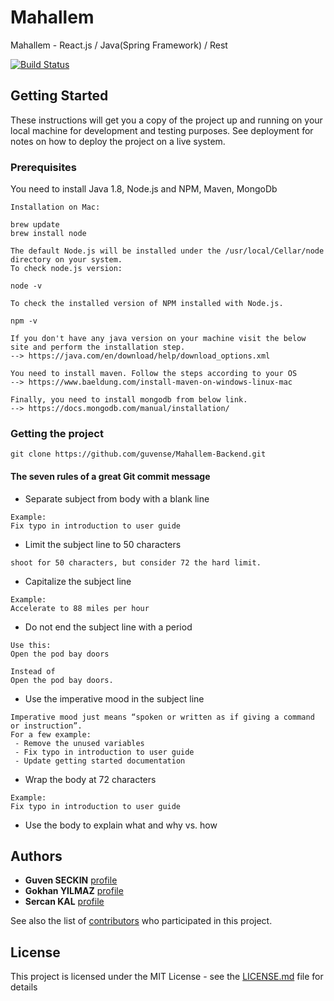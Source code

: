 
# Mahallem
Mahallem - React.js / Java(Spring Framework) / Rest 

[![Build Status](https://travis-ci.com/guvense/Mahallem-Backend.svg?branch=master)](https://travis-ci.com/guvense/Mahallem-Backend)

## Getting Started

These instructions will get you a copy of the project up and running on your local machine for development and testing purposes. See deployment for notes on how to deploy the project on a live system.

### Prerequisites

You need to install Java 1.8, Node.js and NPM, Maven, MongoDb

```
Installation on Mac:

brew update  
brew install node

The default Node.js will be installed under the /usr/local/Cellar/node directory on your system.
To check node.js version:

node -v

To check the installed version of NPM installed with Node.js.

npm -v

If you don't have any java version on your machine visit the below site and perform the installation step.
--> https://java.com/en/download/help/download_options.xml

You need to install maven. Follow the steps according to your OS
--> https://www.baeldung.com/install-maven-on-windows-linux-mac

Finally, you need to install mongodb from below link.
--> https://docs.mongodb.com/manual/installation/
```



### Getting the project
```
git clone https://github.com/guvense/Mahallem-Backend.git
```


#### The seven rules of a great Git commit message

* Separate subject from body with a blank line
```
Example:
Fix typo in introduction to user guide
```
* Limit the subject line to 50 characters
```
shoot for 50 characters, but consider 72 the hard limit.
```
* Capitalize the subject line
```
Example:
Accelerate to 88 miles per hour
```
* Do not end the subject line with a period
```
Use this:
Open the pod bay doors

Instead of 
Open the pod bay doors.
```
* Use the imperative mood in the subject line
```
Imperative mood just means “spoken or written as if giving a command or instruction”.
For a few example:
 - Remove the unused variables
 - Fix typo in introduction to user guide
 - Update getting started documentation
```
* Wrap the body at 72 characters
```
Example:
Fix typo in introduction to user guide
```
* Use the body to explain what and why vs. how


## Authors
* **Guven SECKIN** [profile](https://github.com/guvense)
* **Gokhan YILMAZ** [profile](https://github.com/GokhanYilmaz44)
* **Sercan KAL** [profile](https://github.com/srcnkl)

See also the list of [contributors](https://github.com/guvense/Mahallem-Backend/graphs/contributors) who participated in this project.

## License

This project is licensed under the MIT License - see the [LICENSE.md](LICENSE.md) file for details

